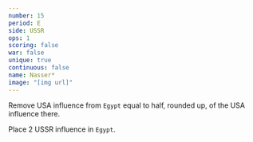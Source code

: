 ```yaml
---
number: 15
period: E
side: USSR
ops: 1
scoring: false
war: false
unique: true
continuous: false
name: Nasser*
image: "[img url]"
---
```

Remove USA influence from `Egypt` equal to half, rounded up, of the USA influence there.

Place 2 USSR influence in `Egypt`.
